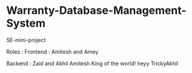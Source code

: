 # Warranty-Database-Management-System
SE-mini-project


Roles :
Frontend :
Amitesh and Amey

Backend :
Zaid and Akhil
Amitesh
King of the world!
heyy
TrickyAkhil